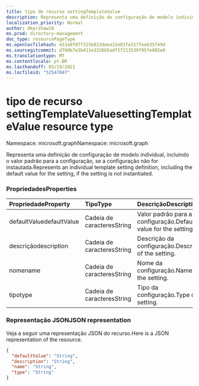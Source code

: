 ```yaml
---
title: tipo de recurso settingTemplateValue
description: Representa uma definição de configuração de modelo individual, incluindo o valor padrão para a configuração, se a configuração não for instautada.
localization_priority: Normal
author: dkershaw10
ms.prod: directory-management
doc_type: resourcePageType
ms.openlocfilehash: e53a8f07f325b023deea32e01fe217feeb35f49d
ms.sourcegitcommit: d700b7e3b411e3226b5adf1f213539f05fe802e8
ms.translationtype: MT
ms.contentlocale: pt-BR
ms.lasthandoff: 05/19/2021
ms.locfileid: "52547047"
---
```

# <a name="settingtemplatevalue-resource-type"></a><span data-ttu-id="d1a7c-103">tipo de recurso settingTemplateValue</span><span class="sxs-lookup"><span data-stu-id="d1a7c-103">settingTemplateValue resource type</span></span>

<span data-ttu-id="d1a7c-104">Namespace: microsoft.graph</span><span class="sxs-lookup"><span data-stu-id="d1a7c-104">Namespace: microsoft.graph</span></span>

<span data-ttu-id="d1a7c-105">Representa uma definição de configuração de modelo individual, incluindo o valor padrão para a configuração, se a configuração não for instautada.</span><span class="sxs-lookup"><span data-stu-id="d1a7c-105">Represents an individual template setting definition, including the default value for the setting, if the setting is not instantiated.</span></span>

### <a name="properties"></a><span data-ttu-id="d1a7c-106">Propriedades</span><span class="sxs-lookup"><span data-stu-id="d1a7c-106">Properties</span></span>

| <span data-ttu-id="d1a7c-107">Propriedade</span><span class="sxs-lookup"><span data-stu-id="d1a7c-107">Property</span></span> | <span data-ttu-id="d1a7c-108">Tipo</span><span class="sxs-lookup"><span data-stu-id="d1a7c-108">Type</span></span> | <span data-ttu-id="d1a7c-109">Descrição</span><span class="sxs-lookup"><span data-stu-id="d1a7c-109">Description</span></span> |
|:---------------|:--------|:----------|
|<span data-ttu-id="d1a7c-110">defaultValue</span><span class="sxs-lookup"><span data-stu-id="d1a7c-110">defaultValue</span></span>|<span data-ttu-id="d1a7c-111">Cadeia de caracteres</span><span class="sxs-lookup"><span data-stu-id="d1a7c-111">String</span></span>| <span data-ttu-id="d1a7c-112">Valor padrão para a configuração.</span><span class="sxs-lookup"><span data-stu-id="d1a7c-112">Default value for the setting.</span></span> |
|<span data-ttu-id="d1a7c-113">descrição</span><span class="sxs-lookup"><span data-stu-id="d1a7c-113">description</span></span>|<span data-ttu-id="d1a7c-114">Cadeia de caracteres</span><span class="sxs-lookup"><span data-stu-id="d1a7c-114">String</span></span>| <span data-ttu-id="d1a7c-115">Descrição da configuração.</span><span class="sxs-lookup"><span data-stu-id="d1a7c-115">Description of the setting.</span></span> |
|<span data-ttu-id="d1a7c-116">nome</span><span class="sxs-lookup"><span data-stu-id="d1a7c-116">name</span></span>|<span data-ttu-id="d1a7c-117">Cadeia de caracteres</span><span class="sxs-lookup"><span data-stu-id="d1a7c-117">String</span></span>| <span data-ttu-id="d1a7c-118">Nome da configuração.</span><span class="sxs-lookup"><span data-stu-id="d1a7c-118">Name of the setting.</span></span> |
|<span data-ttu-id="d1a7c-119">tipo</span><span class="sxs-lookup"><span data-stu-id="d1a7c-119">type</span></span>|<span data-ttu-id="d1a7c-120">Cadeia de caracteres</span><span class="sxs-lookup"><span data-stu-id="d1a7c-120">String</span></span>| <span data-ttu-id="d1a7c-121">Tipo da configuração.</span><span class="sxs-lookup"><span data-stu-id="d1a7c-121">Type of the setting.</span></span> |

### <a name="json-representation"></a><span data-ttu-id="d1a7c-122">Representação JSON</span><span class="sxs-lookup"><span data-stu-id="d1a7c-122">JSON representation</span></span>

<span data-ttu-id="d1a7c-123">Veja a seguir uma representação JSON do recurso.</span><span class="sxs-lookup"><span data-stu-id="d1a7c-123">Here is a JSON representation of the resource.</span></span>

<!-- {
  "blockType": "resource",
  "optionalProperties": [

  ],
  "@odata.type": "microsoft.graph.settingTemplateValue"
}-->

```json
{
  "defaultValue": "String",
  "description": "String",
  "name": "String",
  "type": "String"
}

```


<!-- uuid: 8fcb5dbc-d5aa-4681-8e31-b001d5168d79
2015-10-25 14:57:30 UTC -->
<!-- {
  "type": "#page.annotation",
  "description": "settingTemplateValue resource",
  "keywords": "",
  "section": "documentation",
  "tocPath": ""
}-->


